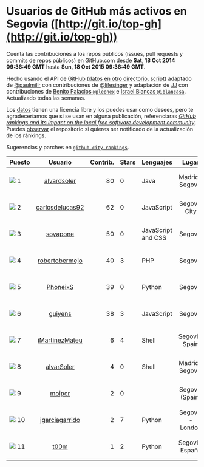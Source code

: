 
# Usuarios de GitHub más activos en Segovia ([http://git.io/top-gh](http://git.io/top-gh))



  Cuenta las contribuciones a los repos públicos (issues, pull requests y commits de repos públicos) en GitHub.com desde  **Sat, 18 Oct 2014 09:36:49 GMT** hasta **Sun, 18 Oct 2015 09:36:49 GMT**.

  Hecho usando el API de [GitHub](http://github.com) ([datos en otro directorio](https://github.com/JJ/top-github-users-data/tree/master/data), [script](https://github.com/JJ/top-github-users)) adaptado de [@paulmillr](https://github.com/paulmillr) con contribuciones de [@lifesinger](https://github.com/lifesinger) y adaptación de [JJ](http://jj.github.io) con contribuciones de [Benito Palacios `@pleonex`](http://github.com/pleonex) e [Israel Blancas `@iblancasa`](https://github.com/iblancasa). Actualizado todas las semanas.

  Los [datos](https://github.com/JJ/top-github-users-data/tree/master/data) tienen una licencia libre y los puedes usar como desees, pero te agradeceríamos que si se usan en alguna publicación, referenciaras [*GitHub rankings and its impact on the local free software development community*](https://thewinnower.com/papers/github-rankings-and-its-impact-on-the-local-free-software-development-community). Puedes [observar](https://github.com/JJ/top-github-users-data/subscription) el repositorio si quieres ser notificado de la actualización de los ránkings.

  Sugerencias y parches en [`github-city-rankings`](http://github.com/JJ/github-city-rankings).


| Puesto   |  Usuario  |Contrib.| Stars | Lenguajes   |      Lugar      |  Avatar  |
|----------|:---------:|-------:|-------|-------------|:---------------:|----------|
|![](https://raw.githubusercontent.com/JJ/github-city-rankings/master/img/.gif) 1 | [alvardsoler](https://github.com/alvardsoler) | 80 | 0 | Java | Madrid / Segovia | <img src='https://avatars2.githubusercontent.com/u/4102837?v=3&s=64' width="64" title=''> |
|![](https://raw.githubusercontent.com/JJ/github-city-rankings/master/img/.gif) 2 | [carlosdelucas92](https://github.com/carlosdelucas92) | 62 | 0 | JavaScript | Segovia City | <img src='https://avatars2.githubusercontent.com/u/10717935?v=3&s=64' width="64" title='Carlos de Lucas Sanz'> |
|![](https://raw.githubusercontent.com/JJ/github-city-rankings/master/img/.gif) 3 | [soyapone](https://github.com/soyapone) | 50 | 0 | JavaScript and CSS | Segovia | <img src='https://avatars0.githubusercontent.com/u/13187123?v=3&s=64' width="64" title='Diego Martín'> |
|![](https://raw.githubusercontent.com/JJ/github-city-rankings/master/img/.gif) 4 | [robertobermejo](https://github.com/robertobermejo) | 40 | 3 | PHP | Segovia | <img src='https://avatars2.githubusercontent.com/u/221931?v=3&s=64' width="64" title='Roberto Bermejo Martinez'> |
|![](https://raw.githubusercontent.com/JJ/github-city-rankings/master/img/.gif) 5 | [PhoneixS](https://github.com/PhoneixS) | 39 | 0 | Python | Segovia | <img src='https://avatars3.githubusercontent.com/u/1279539?v=3&s=64' width="64" title='Javier Alfonso'> |
|![](https://raw.githubusercontent.com/JJ/github-city-rankings/master/img/.gif) 6 | [guiyens](https://github.com/guiyens) | 38 | 3 | JavaScript | Segovia | <img src='https://avatars2.githubusercontent.com/u/1494204?v=3&s=64' width="64" title='Guillermo Ramos Vega'> |
|![](https://raw.githubusercontent.com/JJ/github-city-rankings/master/img/.gif) 7 | [iMartinezMateu](https://github.com/iMartinezMateu) | 6 | 4 | Shell | Segovia, Spain | <img src='https://avatars1.githubusercontent.com/u/9308066?v=3&s=64' width="64" title='Iván Martínez Mateu'> |
|![](https://raw.githubusercontent.com/JJ/github-city-rankings/master/img/.gif) 8 | [alvarSoler](https://github.com/alvarSoler) | 4 | 0 | Shell | Madrid / Segovia | <img src='https://avatars0.githubusercontent.com/u/12298716?v=3&s=64' width="64" title='Álvar Soler'> |
|![](https://raw.githubusercontent.com/JJ/github-city-rankings/master/img/.gif) 9 | [moipcr](https://github.com/moipcr) | 2 | 0 |  | Segovia (Spain) | <img src='https://avatars3.githubusercontent.com/u/10281984?v=3&s=64' width="64" title='Moi'> |
|![](https://raw.githubusercontent.com/JJ/github-city-rankings/master/img/.gif) 10 | [jgarciagarrido](https://github.com/jgarciagarrido) | 2 | 7 | Python | Segovia - London | <img src='https://avatars0.githubusercontent.com/u/669304?v=3&s=64' width="64" title='Javier'> |
|![](https://raw.githubusercontent.com/JJ/github-city-rankings/master/img/.gif) 11 | [t00m](https://github.com/t00m) | 1 | 2 | Python | Segovia, España | <img src='https://avatars1.githubusercontent.com/u/386662?v=3&s=64' width="64" title='Tomás Vírseda'> |
